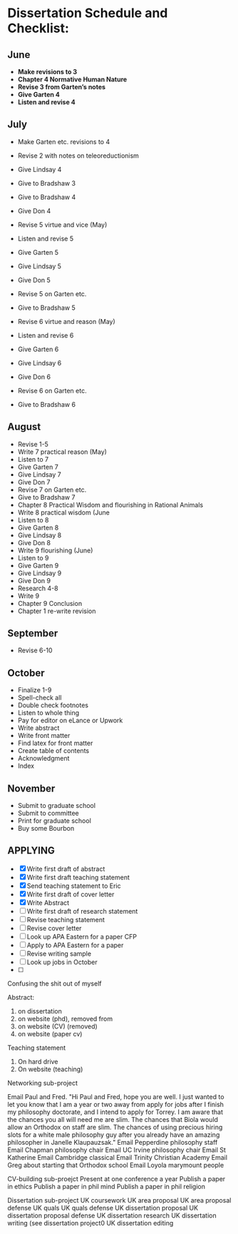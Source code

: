 # Dissertation Schedule and Checklist: 

## June

* **Make revisions to 3**
* **Chapter 4 Normative Human Nature**
* **Revise 3 from Garten’s notes**
* **Give Garten 4**
* **Listen and revise 4**



## July

* Make Garten etc. revisions to 4
* Revise 2 with notes on teleoreductionism
* Give Lindsay 4
* Give to Bradshaw 3
*  Give to Bradshaw 4
* Give Don 4

* Revise 5 virtue and vice (May)
* Listen and revise 5
* Give Garten 5
* Give Lindsay 5
* Give Don 5
* Revise 5 on Garten etc.
* Give to Bradshaw 5
* Revise 6 virtue and reason (May)
* Listen and revise 6
* Give Garten 6
* Give Lindsay 6
* Give Don 6
* Revise 6 on Garten etc.
* Give to Bradshaw 6


## August
* Revise 1-5
* Write 7 practical reason (May)
* Listen to 7
* Give Garten 7
* Give Lindsay 7
* Give Don 7
* Revise 7 on Garten etc.
* Give to Bradshaw 7
* Chapter 8 Practical Wisdom and flourishing in Rational Animals
* Write 8 practical wisdom (June
* Listen to 8
* Give Garten 8 
* Give Lindsay  8
* Give Don 8
* Write 9 flourishing (June)
* Listen to 9
* Give Garten 9
* Give Lindsay 9
* Give Don 9
* Research 4-8
* Write 9
* Chapter 9 Conclusion
* Chapter 1 re-write revision

## September
* Revise 6-10

## October
* Finalize 1-9
* Spell-check all
* Double check footnotes
* Listen to whole thing
* Pay for editor on eLance or Upwork
* Write abstract 
* Write front matter
* Find latex for front matter
* Create table of contents
* Acknowledgment 
* Index

## November
* Submit to graduate school
* Submit to committee
* Print for graduate school
* Buy some Bourbon



## APPLYING


- [x] Write first draft of abstract
- [x] Write first draft teaching statement
- [x] Send teaching statement to Eric
- [x] Write first draft of cover letter
- [x] Write Abstract
- [ ] Write first draft of research statement
- [ ] Revise teaching statement
- [ ] Revise cover letter
- [ ] Look up APA Eastern for a paper CFP
- [ ] Apply to APA Eastern for a paper 
- [ ] Revise writing sample
- [ ] Look up jobs in October
- [ ] 



Confusing the shit out of myself


Abstract: 
1. on dissertation
2. on website (phd), removed from 
3. on website (CV) (removed)
4. on website (paper cv)

Teaching statement
1. On hard drive
2. On website (teaching)





Networking sub-project

Email Paul and Fred. "Hi Paul and Fred, hope you are well. I just wanted to let you know that I am a year or two away from apply for jobs after I finish my philosophy doctorate, and I intend to apply for Torrey. I am aware that the chances you all will need me are slim. The chances that Biola would allow an Orthodox on staff are slim. The chances of using precious hiring slots for a white male philosophy guy after you already have an amazing philosopher in Janelle Klaupauzsak."
Email Pepperdine philosophy staff
Email Chapman philosophy chair
Email UC Irvine philosophy chair
Email St Katherine
Email Cambridge classical
Email Trinity Christian Academy
Email Greg about starting that Orthodox school
Email Loyola marymount people 

CV-building sub-proejct
Present at one conference a year
Publish a paper in ethics
Publish a paper in phil mind
Publish a paper in phil religion


Dissertation sub-project
UK coursework
UK area proposal 
UK area proposal defense
UK quals
UK quals defense
UK dissertation proposal
UK dissertation proposal defense
UK dissertation research
UK dissertation writing (see dissertation project0
UK dissertation editing 
